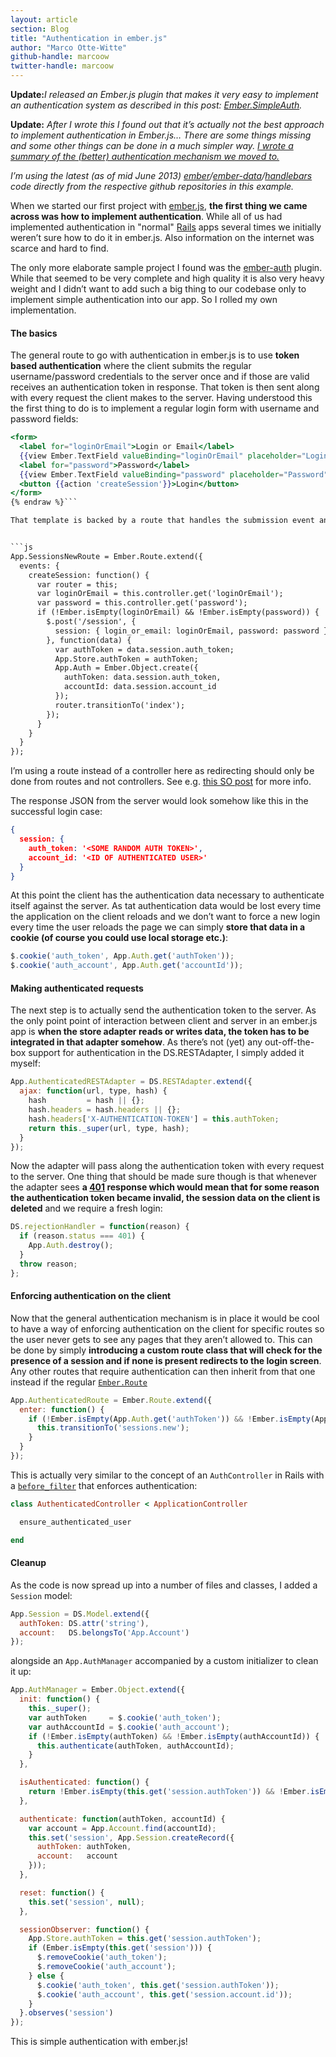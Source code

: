 ```yaml
---
layout: article
section: Blog
title: "Authentication in ember.js"
author: "Marco Otte-Witte"
github-handle: marcoow
twitter-handle: marcoow
---
```


**Update:**_I released an Ember.js plugin that makes it very easy to implement an authentication system as described in this post: [Ember.SimpleAuth](http://simplabs.com/blog/2013/10/09/embersimpleauth.html)._

**Update:** _After I wrote this I found out that it’s actually not the best approach to implement authentication in Ember.js… There are some things missing and some other things can be done in a much simpler way. [I wrote a summary of the (better) authentication mechanism we moved to.](http://simplabs.com/blog/2013/08/08/better-authentication-in-emberjs.html "(better) authnetication with ember.js")_

_I’m using the latest (as of mid June 2013) [ember](https://github.com/emberjs/ember.js)/[ember-data](https://github.com/emberjs/data)/[handlebars](https://github.com/wycats/handlebars.js) code directly from the respective github repositories in this example._

<!--break-->

When we started our first project with [ember.js](http://emberjs.com), **the first thing we came across was how to implement authentication**. While all of us had implemented authentication in "normal" [Rails](http://rubyonrails.org) apps several times we initially weren’t sure how to do it in ember.js. Also information on the internet was scarce and hard to find.

The only more elaborate sample project I found was the [ember-auth](https://github.com/heartsentwined/ember-auth) plugin. While that seemed to be very complete and high quality it is also very heavy weight and I didn’t want to add such a big thing to our codebase only to implement simple authentication into our app. So I rolled my own implementation.

#### The basics

The general route to go with authentication in ember.js is to use **token based authentication** where the client submits the regular username/password credentials to the server once and if those are valid receives an authentication token in response. That token is then sent along with every request the client makes to the server. Having understood this the first thing to do is to implement a regular login form with username and password fields:

```hbs {% raw  %}
<form>
  <label for="loginOrEmail">Login or Email</label>
  {{view Ember.TextField valueBinding="loginOrEmail" placeholder="Login or Email"}}
  <label for="password">Password</label>
  {{view Ember.TextField valueBinding="password" placeholder="Password"}}
  <button {{action 'createSession'}}>Login</button>
</form>
{% endraw %}```

That template is backed by a route that handles the submission event and posts the data to the /session route on the server - which then responds with either status 401 or 200 and a JSON containing the authentication token and the id of the authenticated user:


```js
App.SessionsNewRoute = Ember.Route.extend({
  events: {
    createSession: function() {
      var router = this;
      var loginOrEmail = this.controller.get('loginOrEmail');
      var password = this.controller.get('password');
      if (!Ember.isEmpty(loginOrEmail) && !Ember.isEmpty(password)) {
        $.post('/session', {
          session: { login_or_email: loginOrEmail, password: password }
        }, function(data) {
          var authToken = data.session.auth_token;
          App.Store.authToken = authToken;
          App.Auth = Ember.Object.create({
            authToken: data.session.auth_token,
            accountId: data.session.account_id
          });
          router.transitionTo('index');
        });
      }
    }
  }
});
```

I’m using a route instead of a controller here as redirecting should only be done from routes and not controllers. See e.g. [this SO post](http://stackoverflow.com/questions/11552417/emberjs-how-to-transition-to-a-router-from-a-controllers-action/11555014#11555014) for more info.

The response JSON from the server would look somehow like this in the successful login case:

```json
{
  session: {
    auth_token: '<SOME RANDOM AUTH TOKEN>',
    account_id: '<ID OF AUTHENTICATED USER>'
  }
}
```

At this point the client has the authentication data necessary to authenticate itself against the server. As tat authentication data would be lost every time the application on the client reloads and we don’t want to force a new login every time the user reloads the page we can simply **store that data in a cookie (of course you could use local storage etc.)**:

```js
$.cookie('auth_token', App.Auth.get('authToken'));
$.cookie('auth_account', App.Auth.get('accountId'));
```

#### Making authenticated requests

The next step is to actually send the authentication token to the server. As the only point point of interaction between client and server in an ember.js app is **when the store adapter reads or writes data, the token has to be integrated in that adapter somehow**. As there’s not (yet) any out-off-the-box support for authentication in the DS.RESTAdapter, I simply added it myself:

```js
App.AuthenticatedRESTAdapter = DS.RESTAdapter.extend({
  ajax: function(url, type, hash) {
    hash         = hash || {};
    hash.headers = hash.headers || {};
    hash.headers['X-AUTHENTICATION-TOKEN'] = this.authToken;
    return this._super(url, type, hash);
  }
});
```

Now the adapter will pass along the authentication token with every request to the server. One thing that should be made sure though is that whenever the adapter sees **a [401](https://en.wikipedia.org/wiki/List_of_HTTP_status_codes#401) response which would mean that for some reason the authentication token became invalid, the session data on the client is deleted** and we require a fresh login:

```js
DS.rejectionHandler = function(reason) {
  if (reason.status === 401) {
    App.Auth.destroy();
  }
  throw reason;
};
```

#### Enforcing authentication on the client

Now that the general authentication mechanism is in place it would be cool to have a way of enforcing authentication on the client for specific routes so the user never gets to see any pages that they aren’t allowed to. This can be done by simply **introducing a custom route class that will check for the presence of a session and if none is present redirects to the login screen**. Any other routes that require authentication can then inherit from that one instead if the regular [`Ember.Route`](http://emberjs.com/api/classes/Ember.Route.html)

```js
App.AuthenticatedRoute = Ember.Route.extend({
  enter: function() {
    if (!Ember.isEmpty(App.Auth.get('authToken')) && !Ember.isEmpty(App.Auth.get('accountId'))) {
      this.transitionTo('sessions.new');
    }
  }
});
```

This is actually very similar to the concept of an `AuthController` in Rails with a [`before_filter`](http://api.rubyonrails.org/classes/AbstractController/Callbacks/ClassMethods.html#method-i-before_filter) that enforces authentication:

```rb
class AuthenticatedController < ApplicationController

  ensure_authenticated_user

end
```

#### Cleanup

As the code is now spread up into a number of files and classes, I added a `Session` model:

```js
App.Session = DS.Model.extend({
  authToken: DS.attr('string'),
  account:   DS.belongsTo('App.Account')
});
```

alongside an `App.AuthManager` accompanied by a custom initializer to clean it up:

```js
App.AuthManager = Ember.Object.extend({
  init: function() {
    this._super();
    var authToken     = $.cookie('auth_token');
    var authAccountId = $.cookie('auth_account');
    if (!Ember.isEmpty(authToken) && !Ember.isEmpty(authAccountId)) {
      this.authenticate(authToken, authAccountId);
    }
  },

  isAuthenticated: function() {
    return !Ember.isEmpty(this.get('session.authToken')) && !Ember.isEmpty(this.get('session.account'));
  },

  authenticate: function(authToken, accountId) {
    var account = App.Account.find(accountId);
    this.set('session', App.Session.createRecord({
      authToken: authToken,
      account:   account
    }));
  },

  reset: function() {
    this.set('session', null);
  },

  sessionObserver: function() {
    App.Store.authToken = this.get('session.authToken');
    if (Ember.isEmpty(this.get('session'))) {
      $.removeCookie('auth_token');
      $.removeCookie('auth_account');
    } else {
      $.cookie('auth_token', this.get('session.authToken'));
      $.cookie('auth_account', this.get('session.account.id'));
    }
  }.observes('session')
});
```

This is simple authentication with ember.js!